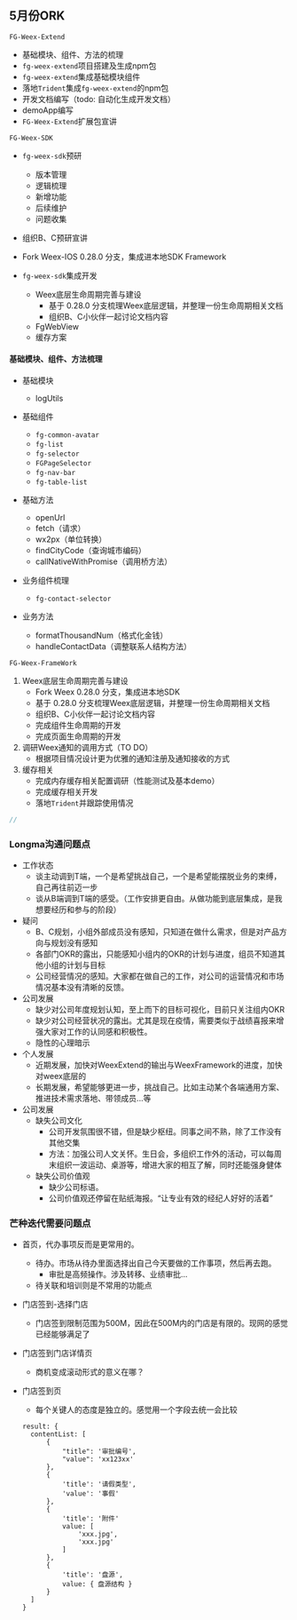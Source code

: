 

## 5月份ORK



`FG-Weex-Extend` 

- 基础模块、组件、方法的梳理
- `fg-weex-extend`项目搭建及生成npm包
- `fg-weex-extend`集成基础模块组件
- 落地`Trident`集成`fg-weex-extend`的npm包
- 开发文档编写（todo: 自动化生成开发文档）
- demoApp编写
- `FG-Weex-Extend`扩展包宣讲

`FG-Weex-SDK` 

- `fg-weex-sdk`预研
  - 版本管理
  - 逻辑梳理
  - 新增功能
  - 后续维护
  - 问题收集
- 组织B、C预研宣讲

- Fork Weex-IOS 0.28.0 分支，集成进本地SDK Framework
- `fg-weex-sdk`集成开发
  - Weex底层生命周期完善与建设
    - 基于 0.28.0 分支梳理Weex底层逻辑，并整理一份生命周期相关文档
    - 组织B、C小伙伴一起讨论文档内容
  - FgWebView
  - 缓存方案

#### 基础模块、组件、方法梳理

- 基础模块
  - logUtils
- 基础组件
  - `fg-common-avatar`
  - `fg-list`
  - `fg-selector`
  - `FGPageSelector`
  - `fg-nav-bar`
  - `fg-table-list`
- 基础方法
  - openUrl
  - fetch（请求）
  - wx2px（单位转换）
  - findCityCode（查询城市编码）
  - callNativeWithPromise（调用桥方法）

- 业务组件梳理
  - `fg-contact-selector`
- 业务方法
  - formatThousandNum（格式化金钱）
  - handleContactData（调整联系人结构方法）

`FG-Weex-FrameWork` 

1. Weex底层生命周期完善与建设
   - Fork Weex 0.28.0 分支，集成进本地SDK
   - 基于 0.28.0 分支梳理Weex底层逻辑，并整理一份生命周期相关文档
   - 组织B、C小伙伴一起讨论文档内容
   - 完成组件生命周期的开发
   - 完成页面生命周期的开发
2. 调研Weex通知的调用方式（TO DO）
   - 根据项目情况设计更为优雅的通知注册及通知接收的方式
3. 缓存相关
   - 完成内存缓存相关配置调研（性能测试及基本demo）
   - 完成缓存相关开发
   - 落地`Trident`并跟踪使用情况





```js
// 


```





### Longma沟通问题点

- 工作状态
  - 谈主动调到T端，一个是希望挑战自己，一个是希望能摆脱业务的束缚，自己再往前迈一步
  - 谈从B端调到T端的感受。（工作安排更自由。从做功能到底层集成，是我想要经历和参与的阶段）
- 疑问
  - B、C规划，小组外部成员没有感知，只知道在做什么需求，但是对产品方向与规划没有感知
  - 各部门OKR的露出，只能感知小组内的OKR的计划与进度，组员不知道其他小组的计划与目标
  - 公司经营情况的感知。大家都在做自己的工作，对公司的运营情况和市场情况基本没有清晰的反馈。
- 公司发展
  - 缺少对公司年度规划认知，至上而下的目标可视化，目前只关注组内OKR
  - 缺少对公司经营状况的露出。尤其是现在疫情，需要类似于战绩喜报来增强大家对工作的认同感和积极性。
  - 隐性的心理暗示
- 个人发展
  - 近期发展，加快对WeexExtend的输出与WeexFramework的进度，加快对weex底层的
  - 长期发展，希望能够更进一步，挑战自己。比如主动某个各端通用方案、推进技术需求落地、带领成员...等
- 公司发展
  - 缺失公司文化
    - 公司开发氛围很不错，但是缺少枢纽。同事之间不熟，除了工作没有其他交集
    - 方法：加强公司人文关怀。生日会，多组织工作外的活动，可以每周末组织一波运动、桌游等，增进大家的相互了解，同时还能强身健体
  - 缺失公司价值观
    - 缺少公司标语。
    - 公司价值观还停留在贴纸海报。“让专业有效的经纪人好好的活着”





### 芒种迭代需要问题点

- 首页，代办事项反而是更常用的。

  - 待办。市场从待办里面选择出自己今天要做的工作事项，然后再去跑。
	- 审批是高频操作。涉及转移、业绩审批...
  - 待关联和培训则是不常用的功能点
  
- 门店签到-选择门店

  - 门店签到限制范围为500M，因此在500M内的门店是有限的。现网的感觉已经能够满足了

- 门店签到门店详情页

  - 商机变成滚动形式的意义在哪？

- 门店签到页
	- 每个关键人的态度是独立的。感觉用一个字段去统一会比较 

  

  
  
  
  
  
  
  ```
  result: {
  	contentList: [
  		{
  			"title": '审批编号',
  			"value": 'xx123xx'
  		},
  		{
  			'title': '请假类型',
  			'value': '事假'
  		},
  		{
  			'title': '附件'
  			value: [
  				'xxx.jpg',
  				'xxx.jpg'
  			]
  		},
  		{
  			'title': '盘源',
  			value: { 盘源结构 }
  		}
  	]
  }
  ```
  
  
  
    









